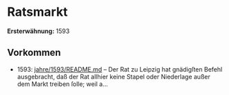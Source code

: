 # Ratsmarkt

**Ersterwähnung:** 1593

## Vorkommen
- 1593: [jahre/1593/README.md](../jahre/1593/README.md) – Der Rat zu Leipzig hat gnädigſten Befehl ausgebracht,
daß der Rat allhier keine Stapel oder Niederlage außer
dem Markt treiben ſolle; weil a...
